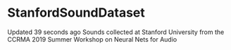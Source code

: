# StanfordSoundDataset
  Updated 39 seconds ago Sounds collected at Stanford University from the CCRMA 2019 Summer Workshop on Neural Nets for Audio
